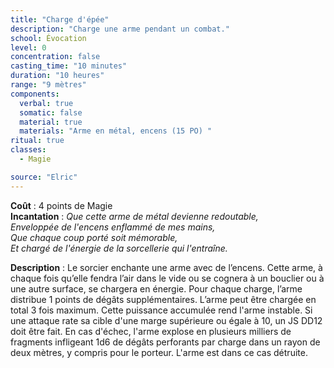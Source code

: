 ```yaml
---
title: "Charge d'épée"
description: "Charge une arme pendant un combat."
school: Évocation
level: 0
concentration: false
casting_time: "10 minutes"
duration: "10 heures"
range: "9 mètres"
components:
  verbal: true
  somatic: false
  material: true
  materials: "Arme en métal, encens (15 PO) "
ritual: true
classes:
  - Magie

source: "Elric"
---
```

**Coût** : 4 points de Magie  
**Incantation** : *Que cette arme de métal devienne redoutable,*    
*Enveloppée de l'encens enflammé de mes mains,*    
*Que chaque coup porté soit mémorable,*    
*Et chargé de l'énergie de la sorcellerie qui l'entraîne.*    

**Description** : Le sorcier enchante une arme avec de l’encens. Cette arme, à chaque fois qu’elle fendra l’air dans le vide ou se cognera à un bouclier ou à une autre surface, se chargera en énergie. Pour chaque charge, l’arme distribue 1 points de dégâts supplémentaires. L’arme peut être chargée en total 3 fois maximum. Cette puissance accumulée rend l'arme instable. Si une attaque rate sa cible d'une marge supérieure ou égale à 10, un JS DD12 doit être fait. En cas d'échec, l'arme explose en plusieurs milliers de fragments infligeant 1d6 de dégâts perforants par charge dans un rayon de deux mètres, y compris pour le porteur. L'arme est dans ce cas détruite.
